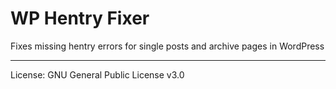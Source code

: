 # WP Hentry Fixer
Fixes missing hentry errors for single posts and archive pages in WordPress
<hr>
License: GNU General Public License v3.0
